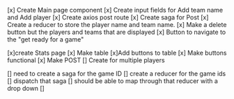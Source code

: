 [x] Create Main page component
    [x] Create input fields for Add team name and Add player
    [x] Create axios post route
        [x] Create saga for Post
        [x] Create a reducer to store the player name and team name. 
        [x] Make a delete button but the players and teams that are displayed
        [x] Button to navigate to the "get ready for a game"

[x]create Stats page 
    [x] Make table
    [x]Add buttons to table
        [x] Make buttons functional
        [x] Make POST 
        [] Create for multiple players

[] need to create a saga for the game ID 
    [] create a reducer for the game ids 
    [] dispatch that saga
    [] should be able to map through that reducer with a drop down
    []
